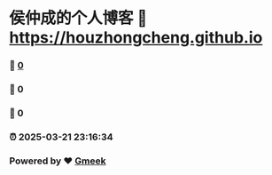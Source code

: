 # 侯仲成的个人博客 :link: https://houzhongcheng.github.io 
### :page_facing_up: [0](https://houzhongcheng.github.io/tag.html) 
### :speech_balloon: 0 
### :hibiscus: 0 
### :alarm_clock: 2025-03-21 23:16:34 
### Powered by :heart: [Gmeek](https://github.com/Meekdai/Gmeek)
